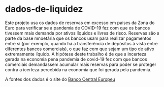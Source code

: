 # dados-de-liquidez

Este projeto usa os dados de reservas em excesso em países da Zona do Euro para verificar se a pandemia de COVID-19 fez com que os bancos tivessem mais demanda por ativos líquidos e livres de risco. Reservas são a parte da base mnoetária que os bancos usam para realizar pagamentos entre si (por exemplo, quando há a transferência de depósitos à vista entre diferentes bancos comerciais), o que faz com que sejam um tipo de ativo extremamente líquido. A hipótese deste trabalho é de que a incerteza gerada na economia pena pandemia de covid-19 fez com que bancos comerciais demandassem acumular mais reservas para poder se proteger contra a icerteza percebida na economia que foi gerada pela pandemia. 

A fontes dos dados é o site do [Banco Central Europeu](https://data.ecb.europa.eu/data/concepts/excess-reserves?tags_array%5B0%5D=Excess%20reserves&filterSequence=tags_array)
